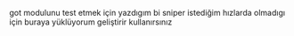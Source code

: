 got modulunu test etmek için yazdıgım bi sniper istediğim hızlarda olmadıgı için buraya yüklüyorum geliştirir kullanırsınız

